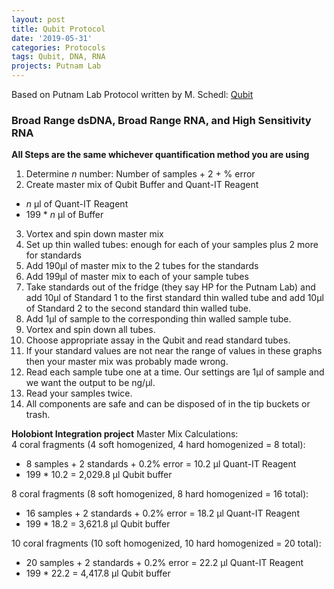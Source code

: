 ```yaml
---
layout: post
title: Qubit Protocol
date: '2019-05-31'
categories: Protocols
tags: Qubit, DNA, RNA
projects: Putnam Lab
---
```


Based on Putnam Lab Protocol written by M. Schedl: [Qubit](https://meschedl.github.io/MESPutnam_Open_Lab_Notebook/Qubit-Protocol/)

### Broad Range dsDNA, Broad Range RNA, and High Sensitivity RNA

**All Steps are the same whichever quantification method you are using**

1. Determine _n_ number: Number of samples + 2 + % error  
2. Create master mix of Qubit Buffer and Quant-IT Reagent  
  - _n_ μl of Quant-IT Reagent  
  - 199 * _n_ μl of Buffer  
3. Vortex and spin down master mix  
4. Set up thin walled tubes: enough for each of your samples plus 2 more for standards  
5. Add 190μl of master mix to the 2 tubes for the standards  
6. Add 199μl of master mix to each of your sample tubes  
7. Take standards out of the fridge (they say HP for the Putnam Lab) and add 10μl of Standard 1 to the first standard thin walled tube and add 10μl of Standard 2 to the second standard thin walled tube.  
8. Add 1μl of sample to the corresponding thin walled sample tube.  
9. Vortex and spin down all tubes.  
10. Choose appropriate assay in the Qubit and read standard tubes.  
11. If your standard values are not near the range of values in these graphs then your master mix was probably made wrong.  
12. Read each sample tube one at a time. Our settings are 1μl of sample and we want the output to be ng/μl.  
13. Read your samples twice.  
14. All components are safe and can be disposed of in the tip buckets or trash.  

**Holobiont Integration project**
Master Mix Calculations:  
4 coral fragments (4 soft homogenized, 4 hard homogenized = 8 total):    
- 8 samples + 2 standards + 0.2% error = 10.2 µl Quant-IT Reagent  
- 199 * 10.2 = 2,029.8 µl Qubit buffer  

8 coral fragments (8 soft homogenized, 8 hard homogenized = 16 total):  
- 16 samples + 2 standards + 0.2% error = 18.2 µl Quant-IT Reagent  
- 199 * 18.2 = 3,621.8 µl Qubit buffer

10 coral fragments (10 soft homogenized, 10 hard homogenized = 20 total):  
- 20 samples + 2 standards + 0.2% error = 22.2 µl Quant-IT Reagent  
- 199 * 22.2 = 4,417.8 µl Qubit buffer
